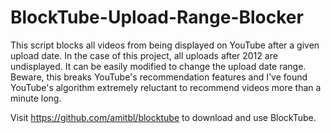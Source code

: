 # BlockTube-Upload-Range-Blocker
This script blocks all videos from being displayed on YouTube after a given upload date. In the case of this project, all uploads after 2012 are undisplayed. It can be easily modified to change the upload date range. Beware, this breaks YouTube's recommendation features and I've found YouTube's algorithm extremely reluctant to recommend videos more than a minute long.

Visit https://github.com/amitbl/blocktube to download and use BlockTube.
